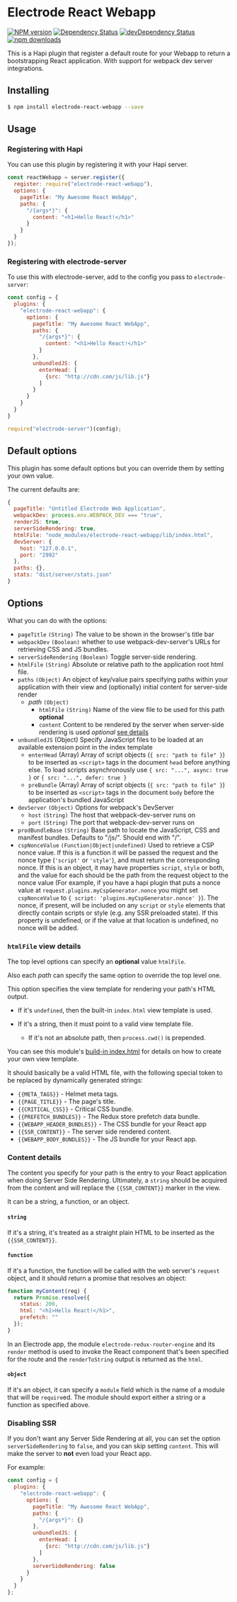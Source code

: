 # Electrode React Webapp

[![NPM version][npm-image]][npm-url] [![Dependency Status][daviddm-image]][daviddm-url] [![devDependency Status][daviddm-dev-image]][daviddm-dev-url] [![npm downloads][npm-downloads-image]][npm-downloads-url]

This is a Hapi plugin that register a default route for your Webapp to return
a bootstrapping React application.  With support for webpack dev server integrations.

## Installing

```bash
$ npm install electrode-react-webapp --save
```

## Usage

### Registering with Hapi

You can use this plugin by registering it with your Hapi server.

```js
const reactWebapp = server.register({
  register: require("electrode-react-webapp"),
  options: {
    pageTitle: "My Awesome React WebApp",
    paths: {
      "/{args*}": {
        content: "<h1>Hello React!</h1>"
      }
    }
  }
});
```

### Registering with electrode-server

To use this with electrode-server, add to the config you pass to `electrode-server`:

```js
const config = {
  plugins: {
    "electrode-react-webapp": {
      options: {
        pageTitle: "My Awesome React WebApp",
        paths: {
          "/{args*}": {
            content: "<h1>Hello React!</h1>"
          }
        },
        unbundledJS: {
          enterHead: [
            {src: "http://cdn.com/js/lib.js"}
          ]
        }
      }
    }
  }
}

require("electrode-server")(config);
```

## Default options

This plugin has some default options but you can override them by setting your own value.

The current defaults are:

```js
{
  pageTitle: "Untitled Electrode Web Application",
  webpackDev: process.env.WEBPACK_DEV === "true",
  renderJS: true,
  serverSideRendering: true,
  htmlFile: "node_modules/electrode-react-webapp/lib/index.html",
  devServer: {
    host: "127.0.0.1",
    port: "2992"
  },
  paths: {},
  stats: "dist/server/stats.json"
}
```

## Options

What you can do with the options:

-   `pageTitle` `(String)` The value to be shown in the browser's title bar
-   `webpackDev` `(Boolean)` whether to use webpack-dev-server's URLs for retrieving CSS and JS bundles.
-   `serverSideRendering` `(Boolean)` Toggle server-side rendering.
-   `htmlFile` `(String)` Absolute or relative path to the application root html file.
-   `paths` `(Object)` An object of key/value pairs specifying paths within your application with their view and (optionally) initial content for server-side render
    -   _path_ `(Object)`
        -   `htmlFile` `(String)` Name of the view file to be used for this path **optional**
        -   `content` Content to be rendered by the server when server-side rendering is used _optional_ [see details](#content-details)
-   `unbundledJS` (Object) Specify JavaScript files to be loaded at an available extension point in the index template
    -   `enterHead` (Array) Array of script objects (`{ src: "path to file" }`) to be inserted as `<script>` tags in the document `head` before anything else. To load scripts asynchronously use `{ src: "...", async: true }` or `{ src: "...", defer: true }`
    -   `preBundle` (Array) Array of script objects (`{ src: "path to file" }`) to be inserted as `<script>` tags in the document `body` before the application's bundled JavaScript
-   `devServer` `(Object)` Options for webpack's DevServer
    -   `host` `(String)` The host that webpack-dev-server runs on
    -   `port` `(String)` The port that webpack-dev-server runs on
-   `prodBundleBase` `(String)` Base path to locate the JavaScript, CSS and manifest bundles. Defaults to "/js/". Should end with "/".
-  `cspNonceValue` `(Function|Object|undefined)` Used to retrieve a CSP nonce value. If this is a function it will be passed the request and the nonce type (`'script'` or `'style'`), and must return the corresponding nonce. If this is an object, it may have properties `script`, `style` or both, and the value for each should be the path from the request object to the nonce value (For example, if you have a hapi plugin that puts a nonce value at `request.plugins.myCspGenerator.nonce` you might set `cspNonceValue` to `{ script: 'plugins.myCspGenerator.nonce' }`).  The nonce, if present, will be included on any `script` or `style` elements that directly contain scripts or style (e.g. any SSR preloaded state). If this property is undefined, or if the value at that location is undefined, no nonce will be added.

### `htmlFile` view details

The top level options can specify an **optional** value `htmlFile`.

Also each _path_ can specify the same option to override the top level one.

This option specifies the view template for rendering your path's HTML output.

-   If it's `undefined`, then the built-in `index.html` view template is used.

-   If it's a string, then it must point to a valid view template file.
    -   If it's not an absolute path, then `process.cwd()` is prepended.

You can see this module's [build-in index.html](./lib/index.html) for details on how to create your own view template.

It should basically be a valid HTML file, with the following special token to be replaced by dynamically generated strings:

-   `{{META_TAGS}}` - Helmet meta tags.
-   `{{PAGE_TITLE}}` - The page's title.
-   `{{CRITICAL_CSS}}` - Critical CSS bundle.
-   `{{PREFETCH_BUNDLES}}` - The Redux store prefetch data bundle.
-   `{{WEBAPP_HEADER_BUNDLES}}` - The CSS bundle for your React app
-   `{{SSR_CONTENT}}` - The server side rendered content.
-   `{{WEBAPP_BODY_BUNDLES}}` - The JS bundle for your React app.

### Content details

The content you specify for your path is the entry to your React application when doing Server Side Rendering.  Ultimately, a `string` should be acquired from the content and will replace the `{{SSR_CONTENT}}` marker in the view.

It can be a string, a function, or an object.

#### `string`

If it's a string, it's treated as a straight plain HTML to be inserted as the `{{SSR_CONTENT}}`.

#### `function`

If it's a function, the function will be called with the web server's `request` object, and it should return a promise that resolves an object:

```js
function myContent(req) {
  return Promise.resolve({
    status: 200,
    html: "<h1>Hello React!</h1>",
    prefetch: ""
  });
}
```

In an Electrode app, the module `electrode-redux-router-engine` and its `render` method is used to invoke the React component that's been specified for the route and the `renderToString` output is returned as the `html`.

#### `object`

If it's an object, it can specify a `module` field which is the name of a module that will be `require`ed.  The module should export either a string or a function as specified above.

### Disabling SSR

If you don't want any Server Side Rendering at all, you can set the option `serverSideRendering` to `false`, and you can skip setting `content`.  This will make the server to **not** even load your React app.

For example:

```js
const config = {
  plugins: {
    "electrode-react-webapp": {
      options: {
        pageTitle: "My Awesome React WebApp",
        paths: {
          "/{args*}": {}
        },
        unbundledJS: {
          enterHead: [
            {src: "http://cdn.com/js/lib.js"}
          ]
        },
        serverSideRendering: false
      }
    }
  }
};
```

[npm-image]: https://badge.fury.io/js/electrode-react-webapp.svg

[npm-url]: https://npmjs.org/package/electrode-react-webapp

[daviddm-image]: https://david-dm.org/electrode-io/electrode/status.svg?path=packages/electrode-react-webapp

[daviddm-url]: https://david-dm.org/electrode-io/electrode?path=packages/electrode-react-webapp

[daviddm-dev-image]: https://david-dm.org/electrode-io/electrode/dev-status.svg?path=packages/electrode-react-webapp

[daviddm-dev-url]: https://david-dm.org/electrode-io/electrode?path=packages/electrode-react-webapp?type-dev

[npm-downloads-image]: https://img.shields.io/npm/dm/electrode-react-webapp.svg

[npm-downloads-url]: https://www.npmjs.com/package/electrode-react-webapp

